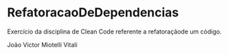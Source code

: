 # RefatoracaoDeDependencias
Exercício da disciplina de Clean Code referente a refatoraçãode um código.

João Victor Miotelli Vitali
